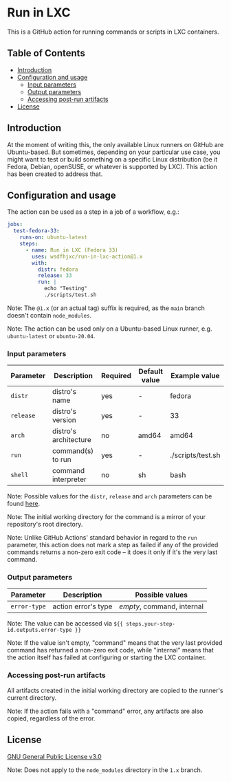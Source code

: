 # Run in LXC

This is a GitHub action for running commands or scripts in LXC containers.

## Table of Contents

- [Introduction](#introduction)
- [Configuration and usage](#configuration-and-usage)
  - [Input parameters](#input-parameters)
  - [Output parameters](#output-parameters)
  - [Accessing post-run artifacts](#accessing-post-run-artifacts)
- [License](#license)

## Introduction

At the moment of writing this, the only available Linux runners on GitHub are Ubuntu-based. But sometimes, depending on your particular use case, you might want to test or build something on a specific Linux distribution (be it Fedora, Debian, openSUSE, or whatever is supported by LXC). This action has been created to address that.

## Configuration and usage

The action can be used as a step in a job of a workflow, e.g.:

```yaml
jobs:
  test-fedora-33:
    runs-on: ubuntu-latest
    steps:
      - name: Run in LXC (Fedora 33)
        uses: wsdfhjxc/run-in-lxc-action@1.x
        with:
          distr: fedora
          release: 33
          run: |
            echo "Testing"
            ./scripts/test.sh
```

Note: The `@1.x` (or an actual tag) suffix is required, as the `main` branch doesn't contain `node_modules`.

Note: The action can be used only on a Ubuntu-based Linux runner, e.g. `ubuntu-latest` or `ubuntu-20.04`.

### Input parameters

| Parameter | Description           | Required | Default value | Example value     |
| --------- | --------------------- | -------- | ------------- | ----------------- |
| `distr`   | distro's name         | yes      | -             | fedora            |
| `release` | distro's version      | yes      | -             | 33                |
| `arch`    | distro's architecture | no       | amd64         | amd64             |
| `run`     | command(s) to run     | yes      | -             | ./scripts/test.sh |
| `shell`   | command interpreter   | no       | sh            | bash              |

Note: Possible values for the `distr`, `release` and `arch` parameters can be found [here](https://images.linuxcontainers.org).

Note: The initial working directory for the command is a mirror of your repository's root directory.

Note: Unlike GitHub Actions' standard behavior in regard to the `run` parameter, this action does not mark a step as failed if any of the provided commands returns a non-zero exit code – it does it only if it's the very last command.

### Output parameters

| Parameter    | Description         | Possible values            |
| ------------ | ------------------- | -------------------------- |
| `error-type` | action error's type | _empty_, command, internal |

Note: The value can be accessed via `${{ steps.your-step-id.outputs.error-type }}`

Note: If the value isn't empty, "command" means that the very last provided command has returned a non-zero exit code, while "internal" means that the action itself has failed at configuring or starting the LXC container.

### Accessing post-run artifacts

All artifacts created in the initial working directory are copied to the runner's current directory.

Note: If the action fails with a "command" error, any artifacts are also copied, regardless of the error.

## License

[GNU General Public License v3.0](LICENSE)

Note: Does not apply to the `node_modules` directory in the `1.x` branch.
